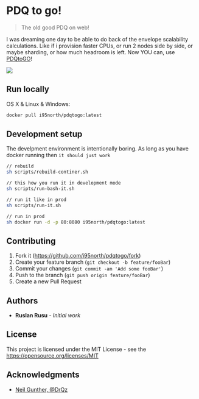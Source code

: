 # PDQ to go!
> The old good PDQ on web!

I was dreaming one day to be able to do back of the envelope scalability calculations. Like if i provision faster CPUs, or run 2 nodes side by side, or maybe sharding, or how much headroom is left. Now YOU can, use [PDQtoGO](http://pdqtogo.com)!

![](docs/gopdq-demo.gif)

## Run locally

OS X & Linux & Windows:

```sh
docker pull i95north/pdqtogo:latest
```

## Development setup

The develpment environment is intentionally boring. As long as you have docker running then `it should just work`

```sh
// rebuild
sh scripts/rebuild-continer.sh

// this how you run it in development mode
sh scripts/run-bash-it.sh

// run it like in prod
sh scripts/run-it.sh

// run in prod
sh docker run -d -p 80:8080 i95north/pdqtogo:latest
```

## Contributing

1. Fork it (<https://github.com/i95north/pdqtogo/fork>)
2. Create your feature branch (`git checkout -b feature/fooBar`)
3. Commit your changes (`git commit -am 'Add some fooBar'`)
4. Push to the branch (`git push origin feature/fooBar`)
5. Create a new Pull Request

## Authors

* **Ruslan Rusu** - *Initial work* 

## License

This project is licensed under the MIT License - see the https://opensource.org/licenses/MIT

## Acknowledgments

* [Neil Gunther, @DrQz](https://twitter.com/DrQz)
